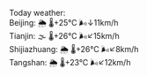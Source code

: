 Today weather:  
Beijing: 🌦   🌡️+25°C 🌬️↓11km/h  
Tianjin: 🌫  🌡️+26°C 🌬️↙15km/h  
Shijiazhuang: 🌦   🌡️+26°C 🌬️↙8km/h  
Tangshan: 🌦   🌡️+23°C 🌬️↙12km/h  

